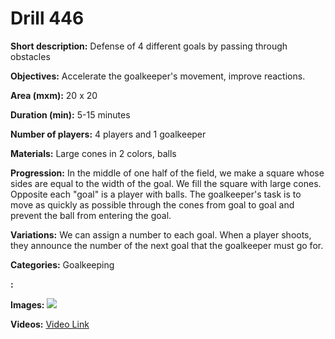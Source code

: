 # Drill 446

**Short description:**
Defense of 4 different goals by passing through obstacles

**Objectives:**
Accelerate the goalkeeper's movement, improve reactions.

**Area (mxm):**
20 x 20

**Duration (min):**
5-15 minutes

**Number of players:**
4 players and 1 goalkeeper

**Materials:**
Large cones in 2 colors, balls

**Progression:**
In the middle of one half of the field, we make a square whose sides are equal to the width of the goal. We fill the square with large cones. Opposite each "goal" is a player with balls. The goalkeeper's task is to move as quickly as possible through the cones from goal to goal and prevent the ball from entering the goal.

**Variations:**
We can assign a number to each goal. When a player shoots, they announce the number of the next goal that the goalkeeper must go for.

**Categories:**
Goalkeeping

**:**


**Images:**
![](https://www.coachingfutsal.com/\images\f662e9929d941b08bfcfaa9c2b76a928fffd8bbf372ccc5e3afe4ca892df591f71af88e3dd7c86424dd79a40dbe4860e8cb7566c8fb3dc12bc7edef1b11df9994e1d904a626ff.png)

**Videos:**
[Video Link](https://www.youtube.com/embed/3qH7Dk75C9U)

